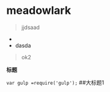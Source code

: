 # meadowlark
> jjdsaad
- <testdas></testdas>
- dasda

> ok2

**标题**


``
var gulp =require('gulp');
``
##大标题1
